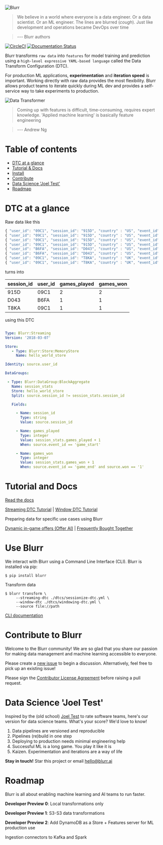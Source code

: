 ![Blurr](logo.png)

>We believe in a world where everyone is a data engineer. Or a data scientist. Or an ML engineer. The lines are blurred (*cough*). Just like development and operations became DevOps over time

>--- Blurr authors

[![CircleCI](https://circleci.com/gh/productml/blurr/tree/master.svg?style=svg)](https://circleci.com/gh/productml/blurr/tree/master)
[![Documentation Status](https://readthedocs.org/projects/productml-blurr/badge/?version=latest)](http://productml-blurr.readthedocs.io/en/latest/?badge=latest)

Blurr transforms `raw data` into `features` for model training and prediction using a `high-level expressive YAML-based language` called the Data Transform Configuration (DTC).

For production ML applications, __experimentation__ and __iteration speed__ is important. Working directly with raw data provides the most flexibility. Blurr allows product teams to iterate quickly during ML dev and provides a self-service way to take experiments to production.

![Data Transformer](docs/images/data-transformer.png)

>Coming up with features is difficult, time-consuming, requires expert knowledge. 'Applied machine learning' is basically feature engineering

>--- Andrew Ng

# Table of contents

- [DTC at a glance](#dtc-at-a-glance)
- [Tutorial & Docs](#tutorial-and-docs)
- [Install](#use-blurr)
- [Contribute](#contribute-to-blurr)
- [Data Science 'Joel Test'](#data-science-joel-test)
- [Roadmap](#roadmap)

# DTC at a glance

Raw data like this

```javascript
{ "user_id": "09C1", "session_id": "915D", "country" : "US", "event_id": "game_start" }
{ "user_id": "09C1", "session_id": "915D", "country" : "US", "event_id": "game_end", "won": 1 }
{ "user_id": "09C1", "session_id": "915D", "country" : "US", "event_id": "game_start" }
{ "user_id": "09C1", "session_id": "915D", "country" : "US", "event_id": "game_end", "won": 1 }
{ "user_id": "B6FA", "session_id": "D043", "country" : "US", "event_id": "game_start" }
{ "user_id": "B6FA", "session_id": "D043", "country" : "US", "event_id": "game_end", "won": 1 }
{ "user_id": "09C1", "session_id": "T8KA", "country" : "UK", "event_id": "game_start" }
{ "user_id": "09C1", "session_id": "T8KA", "country" : "UK", "event_id": "game_end", "won": 1 }
```

turns into

session_id |  user_id | games_played | games_won
--- | ------------ | -------------- | --------
915D | 09C1 | 2 | 2
D043 | B6FA | 1 | 1
T8KA | 09C1 | 1 | 1

using this DTC

```yaml

Type: Blurr:Streaming
Version: '2018-03-07'

Store:
   - Type: Blurr:Store:MemoryStore
     Name: hello_world_store

Identity: source.user_id

DataGroups:

 - Type: Blurr:DataGroup:BlockAggregate
   Name: session_stats
   Store: hello_world_store
   Split: source.session_id != session_stats.session_id

   Fields:

     - Name: session_id
       Type: string
       Value: source.session_id

     - Name: games_played
       Type: integer
       Value: session_stats.games_played + 1
       When: source.event_id == 'game_start'

     - Name: games_won
       Type: integer
       Value: session_stats.games_won + 1
       When: source.event_id == 'game_end' and source.won == '1'

```

# Tutorial and Docs

[Read the docs](http://productml-blurr.readthedocs.io/en/latest/)

[Streaming DTC Tutorial](http://productml-blurr.readthedocs.io/en/latest/Streaming%20dtc%20tutorial/) |
[Window DTC Tutorial](http://productml-blurr.readthedocs.io/en/latest/Window%20dtc%20tutorial/)

Preparing data for specific use cases using Blurr

[Dynamic in-game offers (Offer AI)](examples/offer-ai/offer-ai-walkthrough.md) | [Frequently Bought Together](examples/frequently-bought-together/fbt-walkthrough.md)

# Use Blurr

We interact with Blurr using a Command Line Interface (CLI). Blurr is installed via pip:

`$ pip install blurr`

Transform data

```
$ blurr transform \
     --streaming-dtc ./dtcs/sessionize-dtc.yml \
     --window-dtc ./dtcs/windowing-dtc.yml \
     --source file://path
```

[CLI documentation](http://productml-blurr.readthedocs.io/en/latest/Blurr%20CLI/)

# Contribute to Blurr

Welcome to the Blurr community! We are so glad that you share our passion for making data management and machine learning accessible to everyone.

Please create a [new issue](https://github.com/productml/blurr/issues/new) to begin a discussion. Alternatively, feel free to pick up an existing issue!

Please sign the [Contributor License Agreement](https://docs.google.com/forms/d/e/1FAIpQLSeUP5RFuXH0Kbi4CnV6V3IZ-xyJmd3KQP_2Ij-pTvN-_h7wUg/viewform) before raising a pull request.

# Data Science 'Joel Test'

Inspired by the (old school) [Joel Test](https://www.joelonsoftware.com/2000/08/09/the-joel-test-12-steps-to-better-code/) to rate software teams, here's our version for data science teams. What's your score? We'd love to know!

1. Data pipelines are versioned and reproducible
2. Pipelines (re)build in one step
3. Deploying to production needs minimal engineering help
4. Successful ML is a long game. You play it like it is
5. Kaizen. Experimentation and iterations are a way of life

__Stay in touch!__ Star this project or email hello@blurr.ai

# Roadmap

Blurr is all about enabling machine learning and AI teams to run faster.

**Developer Preview 0**: Local transformations only

**Developer Preview 1**: S3-S3 data transformations

**Developer Preview 2**: Add DynamoDB as a Store + Features server for ML production use

Ingestion connectors to Kafka and Spark
